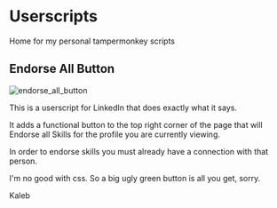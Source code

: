# Userscripts
Home for my personal tampermonkey scripts

## Endorse All Button

![endorse_all_button](https://user-images.githubusercontent.com/99980282/212148418-7532d465-b792-4364-a2f5-b89475141408.png)

This is a userscript for LinkedIn that does exactly what it says.

It adds a functional button to the top right corner of the page that will Endorse all Skills for the profile you are currently viewing. 

In order to endorse skills you must already have a connection with that person.

I'm no good with css. So a big ugly green button is all you get, sorry.

Kaleb

